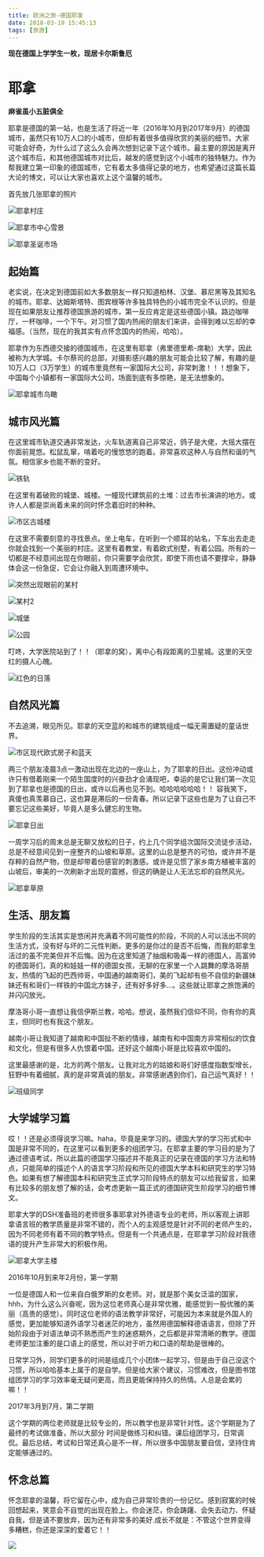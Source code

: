 ```yaml
---
title: 欧洲之旅-德国耶拿
date: 2018-03-19 15:45:13
tags: [旅游]
---
```


**现在德国上学学生一枚，现居卡尔斯鲁厄**

# 耶拿

**麻雀虽小五脏俱全**

耶拿是德国的第一站，也是生活了将近一年（2016年10月到2017年9月）的德国城市，虽然只有10万人口的小城市，但却有着很多值得欣赏的美丽的细节。大家可能会好奇，为什么过了这么久会再次想到记录下这个城市。最主要的原因是离开这个城市后，和其他德国城市对比后，越发的感觉到这个小城市的独特魅力。作为帮我建立第一印象的德国城市，它有着太多值得记录的地方，也希望通过这篇长篇大论的博文，可以让大家也喜欢上这个温馨的城市。

首先放几张耶拿的照片

![耶拿村庄](http://7xonju.com1.z0.glb.clouddn.com/image/travel/jena/jena1.JPG)

![耶拿市中心雪景](http://7xonju.com1.z0.glb.clouddn.com/image/travel/jena/jena2.JPG)

![耶拿圣诞市场](http://7xonju.com1.z0.glb.clouddn.com/image/travel/jena/jena3.JPG)

## 起始篇

老实说，在决定到德国前如大多数朋友一样只知道柏林、汉堡、慕尼黑等及其知名的城市。耶拿、达姆斯塔特、图宾根等许多独具特色的小城市完全不认识的。但是现在如果朋友让推荐德国旅游的城市，第一反应肯定是这些德国小镇。路边咖啡厅，一杯咖啡，一个下午。对习惯了国内热闹的朋友们来讲，会得到难以忘却的幸福感。（当然，现在的我其实有点怀念国内的热闹，哈哈）。

耶拿作为东西德交接的德国城市，在这里有耶拿（弗里德里希-席勒）大学，因此被称为大学城。卡尔蔡司的总部，对摄影感兴趣的朋友可能会比较了解，有趣的是10万人口（3万学生）的城市里竟然有一家国际大公司，非常刺激！！！想象下，中国每个小镇都有一家国际大公司，场面到底有多惊艳，是无法想象的。

![耶拿城市鸟瞰](http://7xonju.com1.z0.glb.clouddn.com/image/travel/jena/jenaniaokan.JPG)

## 城市风光篇

在这里城市轨道交通非常发达，火车轨道离自己非常近，鸽子是大佬，大摇大摆在你面前晃悠。松鼠乱窜，啃着吃的慢悠悠的跑着。非常喜欢这种人与自然和谐的气氛。相信家乡也能不断的变好。

![铁轨](http://7xonju.com1.z0.glb.clouddn.com/image/travel/jena/jenabahn.jpg)

在这里有着破败的城堡、城楼。一幢现代建筑前的土堆：过去市长演讲的地方。或许人人都是崇尚着未来的同时怀念着旧时的种种。

![市区古城楼](http://7xonju.com1.z0.glb.clouddn.com/image/travel/jena/jeanchenglou.JPG)

在这里不需要刻意的寻找景点。坐上电车，在听到一个顺耳的站名，下车出去走走你就会找到一个美丽的村庄。这里有着教堂，有着欧式别墅，有着公园。所有的一切都是不经意间出现在你眼前，你只需要学会欣赏，即使下雨也请不要撑伞，静静体会这一份急促，它会让你融入到周遭环境中。

![突然出现眼前的某村](http://7xonju.com1.z0.glb.clouddn.com/image/travel/jena/jenahause.JPG)

![某村2](http://7xonju.com1.z0.glb.clouddn.com/image/travel/jena/jenahaus2.JPG)

![城堡](http://7xonju.com1.z0.glb.clouddn.com/image/travel/jena/jenachengbao.JPG)

![公园](http://7xonju.com1.z0.glb.clouddn.com/image/travel/jena/jeanflower.JPG)

叮咚，大学医院站到了！！（耶拿的窝），离中心有段距离的卫星城。这里的天空红的摄人心魄。

![红色的日落](http://7xonju.com1.z0.glb.clouddn.com/image/travel/jena/jenauniklinikum.JPG)

## 自然风光篇

不去追溯，眼见所见。耶拿的天空蓝的和城市的建筑组成一幅无需置疑的童话世界。

![市区现代欧式房子和蓝天](http://7xonju.com1.z0.glb.clouddn.com/image/travel/jena/jeanshiqu.JPG)

两三个朋友凌晨3点一激动出现在北边的一座山上，为了耶拿的日出。这份冲动或许只有借着刚来一个陌生国度时的兴奋劲才会涌现吧，幸运的是它让我们第一次见到了耶拿也是德国的日出，或许以后再也见不到。哈哈哈哈哈哈！！ 容我笑下，真傻也真羡慕自己，这也算是滞后的一份青春。所以记录下这些也是为了让自己不要忘记这些美好，毕竟人是多么健忘的生物。

![耶拿日出](http://7xonju.com1.z0.glb.clouddn.com/image/travel/jena/jenahimmel.JPG)

一周学习后的周末总是无聊又放松的日子，约上几个同学组次国际交流徒步活动，总是不经意间见到一座整齐的山坡和草原。这里的山总是整齐的可怕，或许并不是存粹的自然产物，但是却带着份感官的刺激感。或许是见惯了家乡南方植被丰富的山坡后，审美的一次刷新才出现的震撼，但这的确是让人无法忘却的自然风光。

![耶拿草原](http://7xonju.com1.z0.glb.clouddn.com/image/travel/jena/jenacaoyuan.JPG)

## 生活、朋友篇

学生阶段的生活其实是悠闲并充满着不同可能性的阶段，不同的人可以活出不同的生活方式，没有好与坏的二元性判断。更多的是你过的是否不后悔，而我的耶拿生活过的虽不完美但并不后悔。因为在这里知道了抽烟和吸毒一样的德国人，高富帅的德国哥们，真的和娃娃一样的德国女孩，无聊的在家里一个人跳舞的摩洛哥朋友，热情的飞起的巴西帅哥，中国通的越南哥们，美的飞起却有些不自信的新疆妹妹还有和哥们一样铁的中国北方妹子，还有好多好多...。这些就让耶拿之旅饱满的并闪闪放光。

摩洛哥小哥一直想让我信伊斯兰教，哈哈。想说，虽然我们信仰不同，你有你的真主，但同时也有我这个朋友。

越南小哥让我知道了越南和中国扯不断的情缘，越南有和中国南方非常相似的饮食和文化，但是有很多人仇恨着中国。还好这个越南小哥是比较喜欢中国的。

这里最感谢的是，北方的两个朋友。让我对北方的姑娘和哥们好感度指数型增长，狂野中有着细腻，真的是非常真诚的朋友。非常感谢遇到你们，自己运气真好！！

![班级同学](http://7xonju.com1.z0.glb.clouddn.com/image/travel/jena/jenatongxue.JPG)

## 大学城学习篇

哎！！还是必须得说学习嘛。haha，毕竟是来学习的。德国大学的学习形式和中国是非常不同的，在这里可以看到更多的组团学习。在耶拿主要的学习目的是为了通过德语考试，所以此篇的德国学习描述并不能真正的记录在德国的学习方法和特点，只能简单的描述个人的语言学习阶段和所见的德国大学本科和研究生的学习特色。如果有想了解德国本科和研究生正式学习阶段特点的朋友可以给我留言，如果有比较多的朋友想了解的话，会考虑更新一篇正式的德国研究生阶段学习的细节博文。

耶拿大学的DSH准备班的老师很多事耶拿对外德语专业的老师，所以客观上讲耶拿语言班的教学质量是非常不错的，而个人的主观感觉是针对不同的老师产生的，因为不同老师有着不同的教学特点。但是有一个共通点是，在耶拿学习阶段对我德语的提升产生非常大的积极作用。

![耶拿大学主楼](http://7xonju.com1.z0.glb.clouddn.com/image/travel/jena/jenauni.JPG)

2016年10月到来年2月份，第一学期

一位是德国人和一位来自白俄罗斯的女老师。对，就是那个美女泛滥的国家，hhh，为什么这么兴奋呢，因为这位老师真心是非常优雅，能感觉到一股优雅的美丽（高贵的感觉）。同时这位老师的语法教学非常好，可能因为本来就是外国人的感觉，更加能够知道外语学习者迷茫的地方，虽然用德国解释德语语言，但除了开始阶段由于对语法单词不熟悉而产生的迷惑期外，之后都是非常清晰的教学。德国老师更加注重的是口语上的感觉，所以对于听力和口语的帮助是很棒的。

日常学习外，同学们更多的时间是组成几个小团体一起学习，但是由于自己没这个习惯，所以哈哈基本上属于的是自学。但是给大家个建议，习惯难改，但是图书馆组团学习的学习效率毫无疑问更高，而且更能保持持久的热情。人总是会累的嘛！！

2017年3月到7月，第二学期

这个学期的两位老师就是比较专业的，所以教学也是非常针对性。这个学期是为了最终的考试做准备，所以大部分
时间是做练习和纠错。课后组团学习，日常调侃。最后总结，考试和日常还真心是不一样，所以很多中国朋友要自信，坚持住肯定能够通过的。

## 怀念总篇

怀念耶拿的温馨，将它留在心中，成为自己非常珍贵的一份记忆。感到寂寞的时候回想起来，笑意会不自觉的出现在脸上。你会迷茫，你会踌躇、会失去动力、怀疑自我，但是请不要放弃，因为还有非常多的美好.成长不就是：不管这个世界变得多糟糕，你还是深深的爱着它！！

![](http://7xonju.com1.z0.glb.clouddn.com/image/logo/mainlogo.png)